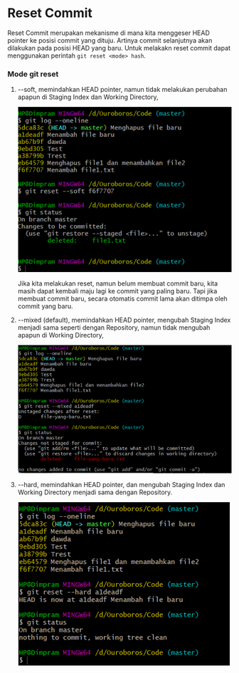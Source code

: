 # Reset Commit
Reset Commit merupakan mekanisme di mana kita menggeser HEAD pointer ke posisi commit yang dituju. Artinya commit selanjutnya akan dilakukan pada posisi HEAD yang baru. Untuk melakakn reset commit dapat menggunakan perintah ```git reset <mode> hash```.

### Mode git reset
1. --soft, memindahkan HEAD pointer, namun tidak melakukan perubahan apapun di Staging Index dan Working Directory,

    ![Soft reset](../../image/2.6-soft.png)

    Jika kita melakukan reset, namun belum membuat commit baru, kita masih dapat kembali maju lagi ke commit yang paling baru. Tapi jika membuat commit baru, secara otomatis commit lama akan ditimpa oleh commit yang baru.

2. --mixed (default), memindahkan HEAD pointer, mengubah Staging Index menjadi sama seperti dengan Repository, namun tidak mengubah apapun di Working Directory,

    ![Mixed reset](../../image/2.6-mixed.png)

3. --hard, memindahkan HEAD pointer, dan mengubah Staging Index dan Working Directory menjadi sama dengan Repository.

    ![Hard reset](../../image/2.6-hard.png)

